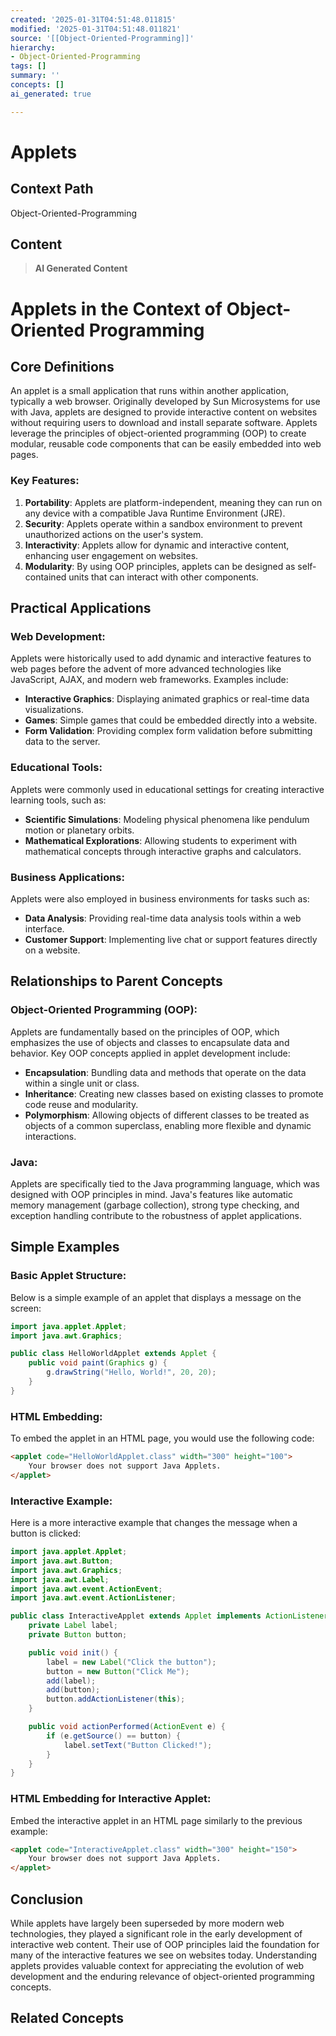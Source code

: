 ```yaml
---
created: '2025-01-31T04:51:48.011815'
modified: '2025-01-31T04:51:48.011821'
source: '[[Object-Oriented-Programming]]'
hierarchy:
- Object-Oriented-Programming
tags: []
summary: ''
concepts: []
ai_generated: true

---
```


# Applets

## Context Path
Object-Oriented-Programming

## Content
> **AI Generated Content**
 # Applets in the Context of Object-Oriented Programming

## Core Definitions

An applet is a small application that runs within another application, typically a web browser. Originally developed by Sun Microsystems for use with Java, applets are designed to provide interactive content on websites without requiring users to download and install separate software. Applets leverage the principles of object-oriented programming (OOP) to create modular, reusable code components that can be easily embedded into web pages.

### Key Features:
1. **Portability**: Applets are platform-independent, meaning they can run on any device with a compatible Java Runtime Environment (JRE).
2. **Security**: Applets operate within a sandbox environment to prevent unauthorized actions on the user's system.
3. **Interactivity**: Applets allow for dynamic and interactive content, enhancing user engagement on websites.
4. **Modularity**: By using OOP principles, applets can be designed as self-contained units that can interact with other components.

## Practical Applications

### Web Development:
Applets were historically used to add dynamic and interactive features to web pages before the advent of more advanced technologies like JavaScript, AJAX, and modern web frameworks. Examples include:
- **Interactive Graphics**: Displaying animated graphics or real-time data visualizations.
- **Games**: Simple games that could be embedded directly into a website.
- **Form Validation**: Providing complex form validation before submitting data to the server.

### Educational Tools:
Applets were commonly used in educational settings for creating interactive learning tools, such as:
- **Scientific Simulations**: Modeling physical phenomena like pendulum motion or planetary orbits.
- **Mathematical Explorations**: Allowing students to experiment with mathematical concepts through interactive graphs and calculators.

### Business Applications:
Applets were also employed in business environments for tasks such as:
- **Data Analysis**: Providing real-time data analysis tools within a web interface.
- **Customer Support**: Implementing live chat or support features directly on a website.

## Relationships to Parent Concepts

### Object-Oriented Programming (OOP):
Applets are fundamentally based on the principles of OOP, which emphasizes the use of objects and classes to encapsulate data and behavior. Key OOP concepts applied in applet development include:
- **Encapsulation**: Bundling data and methods that operate on the data within a single unit or class.
- **Inheritance**: Creating new classes based on existing classes to promote code reuse and modularity.
- **Polymorphism**: Allowing objects of different classes to be treated as objects of a common superclass, enabling more flexible and dynamic interactions.

### Java:
Applets are specifically tied to the Java programming language, which was designed with OOP principles in mind. Java's features like automatic memory management (garbage collection), strong type checking, and exception handling contribute to the robustness of applet applications.

## Simple Examples

### Basic Applet Structure:
Below is a simple example of an applet that displays a message on the screen:
```java
import java.applet.Applet;
import java.awt.Graphics;

public class HelloWorldApplet extends Applet {
    public void paint(Graphics g) {
        g.drawString("Hello, World!", 20, 20);
    }
}
```
### HTML Embedding:
To embed the applet in an HTML page, you would use the following code:
```html
<applet code="HelloWorldApplet.class" width="300" height="100">
    Your browser does not support Java Applets.
</applet>
```
### Interactive Example:
Here is a more interactive example that changes the message when a button is clicked:
```java
import java.applet.Applet;
import java.awt.Button;
import java.awt.Graphics;
import java.awt.Label;
import java.awt.event.ActionEvent;
import java.awt.event.ActionListener;

public class InteractiveApplet extends Applet implements ActionListener {
    private Label label;
    private Button button;

    public void init() {
        label = new Label("Click the button");
        button = new Button("Click Me");
        add(label);
        add(button);
        button.addActionListener(this);
    }

    public void actionPerformed(ActionEvent e) {
        if (e.getSource() == button) {
            label.setText("Button Clicked!");
        }
    }
}
```
### HTML Embedding for Interactive Applet:
Embed the interactive applet in an HTML page similarly to the previous example:
```html
<applet code="InteractiveApplet.class" width="300" height="150">
    Your browser does not support Java Applets.
</applet>
```

## Conclusion

While applets have largely been superseded by more modern web technologies, they played a significant role in the early development of interactive web content. Their use of OOP principles laid the foundation for many of the interactive features we see on websites today. Understanding applets provides valuable context for appreciating the evolution of web development and the enduring relevance of object-oriented programming concepts.

## Related Concepts
